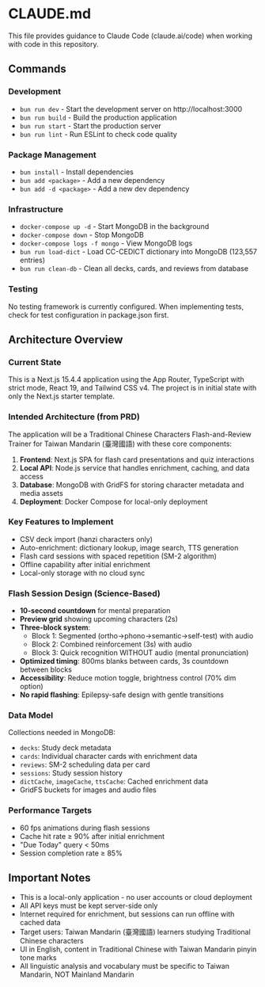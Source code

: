# CLAUDE.md

This file provides guidance to Claude Code (claude.ai/code) when working with code in this repository.

## Commands

### Development
- `bun run dev` - Start the development server on http://localhost:3000
- `bun run build` - Build the production application
- `bun run start` - Start the production server
- `bun run lint` - Run ESLint to check code quality

### Package Management
- `bun install` - Install dependencies
- `bun add <package>` - Add a new dependency
- `bun add -d <package>` - Add a new dev dependency

### Infrastructure
- `docker-compose up -d` - Start MongoDB in the background
- `docker-compose down` - Stop MongoDB
- `docker-compose logs -f mongo` - View MongoDB logs
- `bun run load-dict` - Load CC-CEDICT dictionary into MongoDB (123,557 entries)
- `bun run clean-db` - Clean all decks, cards, and reviews from database

### Testing
No testing framework is currently configured. When implementing tests, check for test configuration in package.json first.

## Architecture Overview

### Current State
This is a Next.js 15.4.4 application using the App Router, TypeScript with strict mode, React 19, and Tailwind CSS v4. The project is in initial state with only the Next.js starter template.

### Intended Architecture (from PRD)
The application will be a Traditional Chinese Characters Flash-and-Review Trainer for Taiwan Mandarin (臺灣國語) with these core components:

1. **Frontend**: Next.js SPA for flash card presentations and quiz interactions
2. **Local API**: Node.js service that handles enrichment, caching, and data access
3. **Database**: MongoDB with GridFS for storing character metadata and media assets
4. **Deployment**: Docker Compose for local-only deployment

### Key Features to Implement
- CSV deck import (hanzi characters only)
- Auto-enrichment: dictionary lookup, image search, TTS generation
- Flash card sessions with spaced repetition (SM-2 algorithm)
- Offline capability after initial enrichment
- Local-only storage with no cloud sync

### Flash Session Design (Science-Based)
- **10-second countdown** for mental preparation
- **Preview grid** showing upcoming characters (2s)
- **Three-block system**:
  - Block 1: Segmented (ortho→phono→semantic→self-test) with audio
  - Block 2: Combined reinforcement (3s) with audio
  - Block 3: Quick recognition WITHOUT audio (mental pronunciation)
- **Optimized timing**: 800ms blanks between cards, 3s countdown between blocks
- **Accessibility**: Reduce motion toggle, brightness control (70% dim option)
- **No rapid flashing**: Epilepsy-safe design with gentle transitions

### Data Model
Collections needed in MongoDB:
- `decks`: Study deck metadata
- `cards`: Individual character cards with enrichment data
- `reviews`: SM-2 scheduling data per card
- `sessions`: Study session history
- `dictCache`, `imageCache`, `ttsCache`: Cached enrichment data
- GridFS buckets for images and audio files

### Performance Targets
- 60 fps animations during flash sessions
- Cache hit rate ≥ 90% after initial enrichment
- "Due Today" query < 50ms
- Session completion rate ≥ 85%

## Important Notes
- This is a local-only application - no user accounts or cloud deployment
- All API keys must be kept server-side only
- Internet required for enrichment, but sessions can run offline with cached data
- Target users: Taiwan Mandarin (臺灣國語) learners studying Traditional Chinese characters
- UI in English, content in Traditional Chinese with Taiwan Mandarin pinyin tone marks
- All linguistic analysis and vocabulary must be specific to Taiwan Mandarin, NOT Mainland Mandarin